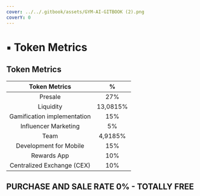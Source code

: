 ```yaml
---
cover: ../../.gitbook/assets/GYM-AI-GITBOOK (2).png
coverY: 0
---
```


# ▪ Token Metrics

## Token Metrics

|        Token Metrics        |     %    |
| :-------------------------: | :------: |
|           Presale           |    27%   |
|          Liquidity          | 13,0815% |
| Gamification implementation |    15%   |
|     Influencer Marketing    |    5%    |
|             Team            |  4,9185% |
|    Development for Mobile   |    15%   |
|         Rewards App         |    10%   |
|  Centralized Exchange (CEX) |    10%   |

## PURCHASE AND SALE RATE 0% - TOTALLY FREE

## &#x20;

